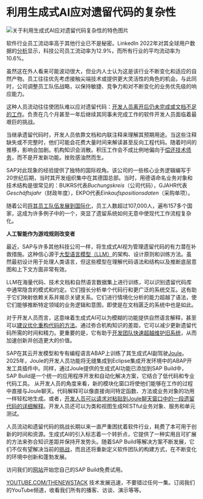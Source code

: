 # 利用生成式AI应对遗留代码的复杂性

![关于利用生成式AI应对遗留代码复杂性的特色图片](https://cdn.thenewstack.io/media/2024/12/f91d08d3-legacy-1024x576.jpg)

软件行业员工流动率高于其他行业已不是秘密。LinkedIn 2022年对其全球用户数据的[分析](https://www.linkedin.com/business/talent/blog/talent-strategy/industries-with-the-highest-turnover-rates)显示，科技公司员工流动率为12.9%，而所有行业的平均流动率为10.6%。

虽然这在外人看来可能波动很大，但业内人士认为这是该行业不断变化和适应的自然产物。员工往往优先考虑接触尖端技术或提供更大灵活性的角色的机会。与此同时，公司调整员工队伍战略，以保持敏捷、竞争力和对不断变化的业务优先级的响应能力。

这种人员流动往往使团队难以应对遗留代码：[开发人员离开后仍未完成或文档不足的工作](https://thenewstack.io/using-ai-to-help-developers-work-with-regular-expressions/)。负责在几个月甚至一年后继续其同事未完成工作的软件开发人员面临着最艰巨的挑战。

当继承遗留代码时，开发人员依靠文档和内联注释来理解其预期用途。当这些注释缺失或不完整时，他们可能会花费大量时间来解读甚至反向工程代码。随着时间的推移，影响会加剧。机构知识会消散。积压工作会不成比例地偏向于[偿还技术债务](https://thenewstack.io/how-to-persuade-your-organization-to-pay-down-technical-debt/)，而不是开发新功能。挫败感油然而生。

SAP对此现象的经验提供了独特的国际视角。该公司的一些核心业务逻辑编写于20世纪后期，当时其开发组织集中在其德国总部。当时，用德语命名业务对象和技术结构是很常见的：BUKRS代表*Buchungskreis*（公司代码），GJAHR代表*Geschäftsjahr*（财政年度），EKPO代表*Einkaufspositionsdaten*（采购单项）。

随着公司[将其员工队伍发展到国际化](https://www.sap.com/canada/about/company.html)，员工人数超过107,000人，遍布157多个国家，这成为许多例子中的一个，突显了遗留系统如何无意中使现代工作流程复杂化。

**人工智能作为游戏规则改变者**

最近，SAP与许多其他科技公司一样，将生成式AI视为管理遗留代码的有力潜在补救措施。这种信心源于[大型语言模型（LLM）](https://thenewstack.io/llm/)的架构、设计原则和训练方法。虽然最初设计用于处理人类语言，但这些模型在理解代码语法和结构以及推断底层意图和上下文方面非常有效。

LLM在海量代码、技术文档和自然语言数据集上进行训练，可以识别遗留代码库中通常隐含的模式和约定。它们擅长分析单个代码行和更广泛的系统交互。这有助于它们映射依赖关系并揭示关键关系。它们进行情境化分析的能力超越了语法，使它们能够推断特定领域的业务逻辑和意图，即使是在文档匮乏的系统中也是如此。

对于开发人员而言，这意味着生成式AI可以为模糊的功能提供自然语言解释，甚至可以[建议优化重构代码的方法](https://thenewstack.io/how-to-use-self-healing-code-to-reduce-technical-debt/)。通过弥合机构知识的差距，它可以减少更新遗留代码所需的时间和精力。更重要的是，它有助于[开发团队快速超越维护旧系统](https://thenewstack.io/ai-code-assistants-are-moving-beyond-auto-complete-heres-whats-next/)，从而加速创新并创造更大的价值。

SAP在其云开发模型和专有编程语言ABAP上训练了其生成式AI副驾驶[Joule](https://thenewstack.io/ai-agents-and-co-pilots-sap-introduces-deeper-integrations/)。2025年，Joule的开发人员功能将无缝集成到Eclipse集成开发环境中的ABAP开发工具插件中。同样，通过Joule提供的生成式AI功能已添加到SAP Build中，SAP Build是一个统一的应用程序开发和自动化解决方案，它结合了低代码和专业代码工具。
从开发人员的角度来看，新的模块化窗口将使他们能够在工作的过程中直接与Joule聊天。代码解释可以像直接询问特定函数、方法或业务对象的功用一样轻松地生成。或者，[开发人员可以请求对粘贴到Joule聊天窗口中的一段遗留代码的详细解释](placeholder)。开发人员还可以为类和视图生成RESTful业务对象、服务和单元测试。

人员流动和遗留代码的挑战长期以来一直严重困扰着软件行业，耗费了本可用于创新的时间和资源。生成式AI的引入标志着一个转折点，它提供了一种实用且可扩展的方法来弥合知识差距并保持开发势头。随着SAP Build等解决方案不断发展，它们不仅有望解决当前的[挑战](placeholder)，而且还将重新定义软件团队的构建方式，在不断变化的环境中创新和蓬勃发展。

访问我们的[网站](placeholder)开始您自己的SAP Build免费试用。

[YOUTUBE.COM/THENEWSTACK](https://youtube.com/thenewstack?sub_confirmation=1)
技术发展迅速，不要错过任何一集。订阅我们的YouTube频道，收看我们所有的播客、访谈、演示等等。